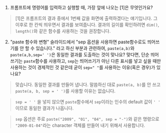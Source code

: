 1. 프롬프트에 명령어를 입력하고 실행할 때, 가장 앞에 나오는 [1]은 무엇인가요?   

> [1]은 프롬프트의 결과 중에서 1번째 값을 화면에 출력하겠다는 얘기입니다. 그 이후로 한 칸씩 띄우면서 결과를 보여줍니다. 결과의 길이를 확인하려면 `dim()`, `length()`와 같은 함수를 사용하는 것을 권장합니다.   

2. "paste 함수와 변형" 슬라이드에서 "sep 옵션을 사용하면 paste함수로도 띄어쓰기를 안 할 수 있습니다." 라고 하신 부분과 관련하여, `paste(a,b)`와 `paste(a,b,sep=' ')`은 동일한 결과를 도출하는 것이 맞나요? 맞다면, 단순 띄어쓰기는 `paste`함수를 사용하고, `sep`는 띄어쓰기가 아닌 다른 표시를 넣고 싶을 때만 사용하는 것이 경제적인 것 같은데 굳이 `sep=" "`를 사용하는 이유(혹은 경우)가 있나요?   

> 맞습니다. 동일한 결과를 만들어 냅니다. 말씀하신 대로 `paste(a, b)`를 안 쓰고 `paste(a, b, sep = ' ')`를 사용할 이유는 없습니다.   

> `sep = ' '` 을 넣지 않으면 `paste`함수에서 `sep`이라는 인수의 default 값이 `' '` 이므로 동일한 결과가 나옵니다.   

> `sep` 옵션은 주로 `paste("2009", "01", "04", sep = "-")`와 같은 명령으로 `"2009-01-04"`라는 character 객체를 만들어 내기 위해서 사용합니다.  

